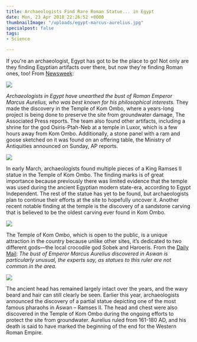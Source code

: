 ```yaml
---
title: Archaeologists Find Rare Roman Statue... in Egypt
date: Mon, 23 Apr 2018 22:26:52 +0000
thumbnailImage: "/uploads/egypt-marcus-aurelius.jpg"
specialpost: false
tags:
- Science

---
```

If you're an archaeologist, Egypt has got to be the place to go! Not only are they finding Eqyptian artifacts over there, but now they're finding Roman ones, too! From [Newsweek](http://www.newsweek.com/ancient-egypt-marcus-aurelius-temple-kom-ombo-896631): 

[![](http://newsattorneys.staging.wpengine.com/wp-content/uploads/2018/04/egypt-marcus-aurelius.jpg)](http://newsattorneys.staging.wpengine.com/wp-content/uploads/2018/04/egypt-marcus-aurelius.jpg) 

_Archaeologists in Egypt have unearthed the bust of Roman Emperor Marcus Aurelius, who was best known for his philosophical interests._ They made the discovery in the Temple of Kom Ombo, where a years-long project is being done to preserve the site from groundwater damage, The Associated Press reports. The team also found other artifacts, including a shrine for the god Osiris-Ptah-Neb at a temple in Luxor, which is a few hours away from Kom Ombo. Additionally, a stone panel with a ram and goose sketched on it was found on an offering table, the Ministry of Antiquities announced on Sunday, AP reports. 

[![](http://newsattorneys.staging.wpengine.com/wp-content/uploads/2018/04/egypt-ma-finds.jpg)](http://newsattorneys.staging.wpengine.com/wp-content/uploads/2018/04/egypt-ma-finds.jpg) 

In early March, archaeologists found multiple pieces of a King Ramses II statue in the Temple of Kom Ombo. The finding marks is of great importance because previously there was limited evidence that the temple was used during the ancient Egyptian modern state-era, according to Egypt Independent. The rest of the statue has yet to be found, but archaeologists plan to continue their efforts at the site to hopefully uncover it. Another recent notable finding at the temple is the discovery of a sandstone carving that is believed to be the oldest carving ever found in Kom Ombo. 

[![](http://newsattorneys.staging.wpengine.com/wp-content/uploads/2018/04/egypt-ma-panel.jpg)](http://newsattorneys.staging.wpengine.com/wp-content/uploads/2018/04/egypt-ma-panel.jpg) 

The Temple of Kom Ombo, which is open to the public, is a unique attraction in the country because unlike other sites, it’s dedicated to two different gods—the local crocodile god Sobek and Haroeris. From the [Daily Mail](http://www.dailymail.co.uk/sciencetech/article-5643969/Archaeologists-bust-Roman-emperor-Egypt.html): _The bust of Emperor Marcus Aurelius discovered in Aswan is particularly unusual, the experts say, as statues to this ruler are not common in the area._ 

[![](http://newsattorneys.staging.wpengine.com/wp-content/uploads/2018/04/egypt-shrine-entrance.jpg)](http://newsattorneys.staging.wpengine.com/wp-content/uploads/2018/04/egypt-shrine-entrance.jpg) 

The ancient head has remained largely intact over the years, and the wavy beard and hair can still clearly be seen. Earlier this year, archaeologists announced the discovery of a partial statue depicting one of the most famous pharaohs in Aswan – Ramses II. The head and chest were also discovered in the Temple of Kom Ombo during the ongoing efforts to protect the site from groundwater. Aurelius ruled from 161-180 AD, and his death is said to have marked the beginning of the end for the Western Roman Empire.